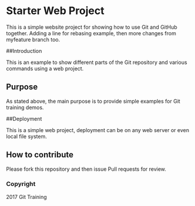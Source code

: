 # Starter Web Project

This is a simple website project for showing how to use Git and GitHub together. 
Adding a line for rebasing example, then 
more changes from myfeature branch too.

##Introduction

This is an example to show different parts of the Git repository and various commands using a web project.

## Purpose

As stated above, the main purpose is to provide simple examples for Git training demos.

##Deployment

This is a simple web project, deployment can be on any web server or even local file system.

## How to contribute

Please fork this repository and then issue Pull requests for review.

### Copyright

2017 Git Training
